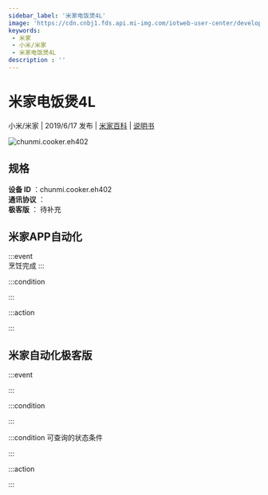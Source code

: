 ```yaml
---
sidebar_label: '米家电饭煲4L'
image: 'https://cdn.cnbj1.fds.api.mi-img.com/iotweb-user-center/developer_167904761372849vozTSy.png?GalaxyAccessKeyId=AKVGLQWBOVIRQ3XLEW&Expires=9223372036854775807&Signature=FvKrwolGsv+erGc7BaJ85c0nD5A='
keywords: 
 - 米家
 - 小米/米家
 - 米家电饭煲4L
description : ''
---
```

# 米家电饭煲4L

小米/米家 | 2019/6/17 发布 | [米家百科](https://home.mi.com/webapp/content/baike/product/index.html?model=chunmi.cooker.eh402) | [说明书](https://home.mi.com/views/introduction.html?model=chunmi.cooker.eh402&region=cn)

![chunmi.cooker.eh402](https://cdn.cnbj1.fds.api.mi-img.com/iotweb-user-center/developer_167904761372849vozTSy.png?GalaxyAccessKeyId=AKVGLQWBOVIRQ3XLEW&Expires=9223372036854775807&Signature=FvKrwolGsv+erGc7BaJ85c0nD5A=)

## 规格  
> 
**设备 ID** ：chunmi.cooker.eh402  
**通讯协议** ：  
**极客版**  ： 待补充 


## 米家APP自动化  

:::event  
烹饪完成
:::

:::condition  

:::

:::action   

:::

## 米家自动化极客版  

:::event  

:::

:::condition  

:::

:::condition 可查询的状态条件  

:::

:::action  

:::

        
